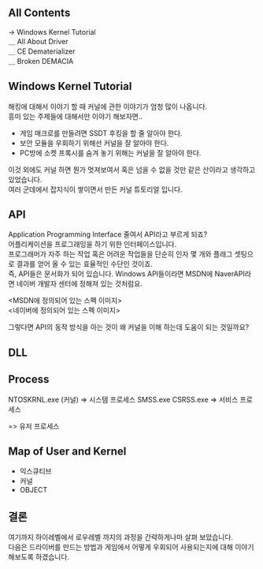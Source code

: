 ## All Contents

→ Windows Kernel Tutorial<br>
＿ All About Driver<br>
＿ CE Dematerializer<br>
＿ Broken DEMACIA<br>

## Windows Kernel Tutorial

해킹에 대해서 이야기 할 때 커널에 관한 이야기가 엄청 많이 나옵니다.<br>
흥미 있는 주제들에 대해서만 이야기 해보자면..<br>

- 게임 매크로를 만들려면 SSDT 후킹을 할 줄 알아야 한다.
- 보안 모듈을 우회하기 위해선 커널을 잘 알아야 한다.
- PC방에 소켓 프록시를 숨겨 놓기 위해는 커널을 잘 알아야 한다.

이것 외에도 커널 하면 뭔가 멋져보여서 혹은 넘을 수 없을 것만 같은 산이라고 생각하고 있었습니다.<br>
여러 군데에서 잡지식이 쌓이면서 만든 커널 튜토리얼 입니다.<br>

## API
Application Programming Interface 줄여서 API라고 부르게 되죠?<br>
어플리케이션을 프로그래밍을 하기 위한 인터페이스입니다.<br>
프로그래머가 자주 하는 작업 혹은 어려운 작업들을 단순히 인자 몇 개와 플래그 셋팅으로 결과를 얻어 올 수 있는 효율적인 수단인 것이죠.<br>
즉, API들은 문서화가 되어 있습니다. Windows API들이라면 MSDN에 NaverAPI라면 네이버 개발자 센터에 정해져 있는 것처럼요.<br>

<MSDN에 정의되어 있는 스펙 이미지><br>
<네이버에 정의되어 있는 스펙 이미지><br>

그렇다면 API의 동작 방식을 아는 것이 왜 커널을 이해 하는데 도움이 되는 것일까요?<br>

## DLL


## Process

NTOSKRNL.exe (커널) 
=> 시스템 프로세스
SMSS.exe
CSRSS.exe
=> 서비스 프로세스

=> 유저 프로세스

## Map of User and Kernel
  - 익스큐티브
  - 커널
  - OBJECT

## 결론
여기까지 하이레벨에서 로우레벨 까지의 과정을 간략하게나마 살펴 보았습니다.<br>
다음은 드라이버를 만드는 방법과 게임에서 어떻게 우회되어 사용되는지에 대해 이야기 해보도록 하겠습니다.<br>
